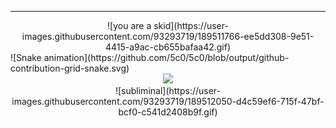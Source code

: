 
---
<div align="center">
![you are a skid](https://user-images.githubusercontent.com/93293719/189511766-ee5dd308-9e51-4415-a9ac-cb655bafaa42.gif)  
</div>
![Snake animation](https://github.com/5c0/5c0/blob/output/github-contribution-grid-snake.svg)
<div align="center">
<img src="https://profile-counter.glitch.me/5c0/count.svg"/>
</div><div align="center">
![subliminal](https://user-images.githubusercontent.com/93293719/189512050-d4c59ef6-715f-47bf-bcf0-c541d2408b9f.gif)
  </div>
